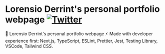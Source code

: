 # Lorensio Derrint's personal portfolio webpage [![Twitter](https://img.shields.io/twitter/url/https/twitter.com/cloudposse.svg?style=social&label=Follow%20%40derrint)](https://twitter.com/derrint)

🚀 Lorensio Derrint's personal portfolio webpage ⚡️ Made with developer experience first: Next.js, TypeScript, ESLint, Prettier, Jest, Testing Library, VSCode, Tailwind CSS.

